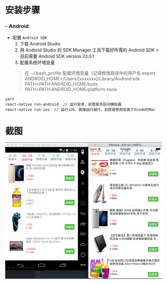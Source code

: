 # 安装步骤
### - Android
* 配置 `Android SDK`
  1. 下载 Android Studio
  2. 用 Android Studio 的 SDK Manager 工具下载好所需的 Android SDK > 目前需要 Android SDK version 23.0.1
  3. 配置系统环境变量
    > 在 ~/.bash_profile 配置环境变量（记得修改路径中的用户名
    > export ANDROID_HOME=/Users/[xxxxxxx]/Library/Android/sdk  
    > PATH=$PATH:$ANDROID_HOME/tools  
    > PATH=$PATH:$ANDROID_HOME/platform-tools
```
yarn
react-native run-android  // 运行安卓，前提是先启动模拟器
react-native run-ios  // 运行iOS，直接运行就行，前提是使用安装了Xcode的Mac
```
# 截图
![Android & iOS](https://github.com/Calvin92/React-Native-Demo/blob/master/screenshot/Android&iOS.png)
